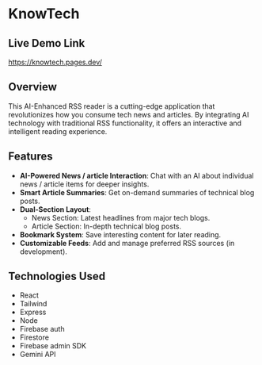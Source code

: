 # KnowTech

## Live Demo Link
https://knowtech.pages.dev/

## Overview
This AI-Enhanced RSS reader is a cutting-edge application that revolutionizes how you consume tech news and articles. By integrating AI technology with traditional RSS functionality, it offers an interactive and intelligent reading experience.

## Features

- **AI-Powered News / article Interaction**: Chat with an AI about individual news / article items for deeper insights.
- **Smart Article Summaries**: Get on-demand summaries of technical blog posts.
- **Dual-Section Layout**:
  - News Section: Latest headlines from major tech blogs.
  - Article Section: In-depth technical blog posts.
- **Bookmark System**: Save interesting content for later reading.
- **Customizable Feeds**: Add and manage preferred RSS sources (in development).

## Technologies Used
- React
- Tailwind
- Express
- Node
- Firebase auth
- Firestore
- Firebase admin SDK
- Gemini API